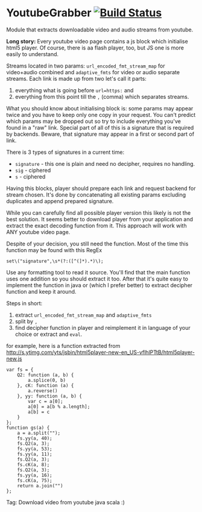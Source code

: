 # YoutubeGrabber [![Build Status](https://travis-ci.org/lure/YoutubeGrabber.svg?branch=master)](https://travis-ci.org/lure/YoutubeGrabber)

Module that extracts downloadable video and audio streams from youtube. 

**Long story:**
Every youtube video page contains a js block which initialise html5 player. Of course, there is aa flash player, too, but JS one is more easily to understand. 

Streams located in two params: `url_encoded_fmt_stream_map` for video+audio combined and `adaptive_fmts` for video or audio separate streams. Each link is made up from two let's call it parts:

1. everything what is going before `url=https:` and 
2. everything from this point till the `,` (comma) which separates streams. 

What you should know about initialising block is: some params may appear twice and you have to keep only one copy in your request. You can't predict which params may be dropped out so try to include everything you've found in a "raw" link. Special part of all of this is a signature that is required by backends. Beware, that signature may appear in a first or second part of link.

There is 3 types of signatures in a current time: 

 - `signature` - this one is plain and need no decipher, requires no handling.
 - `sig` - ciphered
 - `s` - ciphered

Having this blocks, player should prepare each link and request backend for stream chosen. It's done by concatenating all existing params excluding duplicates and append prepared signature. 

While you can carefully find all possible player version this likely is not the best solution. It seems better to download player from your application and extract the exact decoding function from it. This approach will work with ANY youtube video page. 

Despite of your decision, you still need the function. Most of the time this function may be found with this RegEx

    set\("signature",\s*(?:([^(]*).*)\);

Use any formatting tool to read it source. You'll find that the main function uses one addition so you should extract it too. After that it's quite easy to implement the function in java or (which I prefer better) to extract decipher function and keep it around.

Steps in short: 
 1. extract `url_encoded_fmt_stream_map` and `adaptive_fmts`
 2. split by `,`
 3. find decipher function in player and reimplement it in language of your choice or extract and `eval`. 


for example, here is a function extracted from http://s.ytimg.com/yts/jsbin/html5player-new-en_US-vflhlPTtB/html5player-new.js

    var fs = {
        Q2: function (a, b) {
            a.splice(0, b)
        }, cK: function (a) {
            a.reverse()
        }, yy: function (a, b) {
            var c = a[0];
            a[0] = a[b % a.length];
            a[b] = c
        }
    };
    function gs(a) {
        a = a.split("");
        fs.yy(a, 40);
        fs.Q2(a, 3);
        fs.yy(a, 53);
        fs.yy(a, 11);
        fs.Q2(a, 3);
        fs.cK(a, 8);
        fs.Q2(a, 3);
        fs.yy(a, 16);
        fs.cK(a, 75);
        return a.join("")
    };


Tag: Download video from youtube java scala :)
